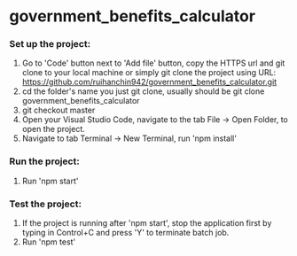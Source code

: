 # government_benefits_calculator

### Set up the project:
1. Go to 'Code' button next to 'Add file' button, copy the HTTPS url and git clone to your local machine
	    or simply
   git clone the project using URL: https://github.com/ruihanchin942/government_benefits_calculator.git
2. cd the folder's name you just git clone, usually should be git clone government_benefits_calculator
3. git checkout master
4. Open your Visual Studio Code, navigate to the tab File -> Open Folder, to open the project.
5. Navigate to tab Terminal -> New Terminal, run 'npm install'

### Run the project:
1. Run 'npm start'

### Test the project:
1. If the project is running after 'npm start',  stop the application first by typing in Control+C and press 'Y' to terminate batch job.
2. Run 'npm test'
